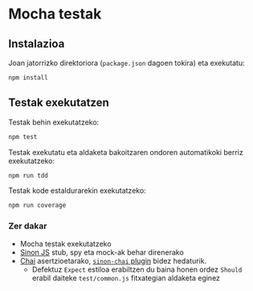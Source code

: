 # Mocha testak

## Instalazioa

Joan jatorrizko direktoriora (`package.json` dagoen tokira) eta exekutatu:

```bash
npm install
```

## Testak exekutatzen

Testak behin exekutatzeko:

```bash
npm test
```

Testak exekutatu eta aldaketa bakoitzaren ondoren automatikoki berriz exekutatzeko:

```bash
npm run tdd
```

Testak kode estaldurarekin exekutatzeko:

```bash
npm run coverage
```

### Zer dakar

* Mocha testak exekutatzeko
* [Sinon JS](http://sinonjs.org/)  stub, spy eta mock-ak behar direnerako
* [Chai](http://chaijs.com/api/bdd) asertzioetarako,
  [`sinon-chai` plugin](https://github.com/domenic/sinon-chai) bidez hedaturik.
  * Defektuz `Expect` estiloa erabiltzen du baina honen ordez `Should` erabil daiteke `test/common.js` fitxategian aldaketa eginez